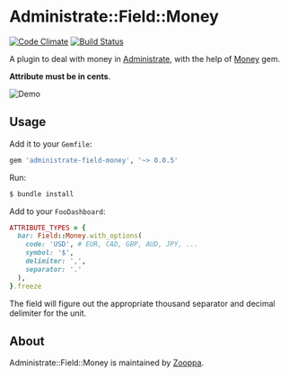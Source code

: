 # Administrate::Field::Money

[![Code Climate](https://codeclimate.com/github/zooppa/administrate-field-money/badges/gpa.svg)](https://codeclimate.com/github/zooppa/administrate-field-money)
[![Build Status](https://semaphoreci.com/api/v1/zooppa/administrate-field-money/branches/master/badge.svg)](https://semaphoreci.com/zooppa/administrate-field-money)

A plugin to deal with money in [Administrate], with the help of [Money] gem.

**Attribute must be in cents**.

![Demo](https://raw.githubusercontent.com/zooppa/administrate-field-money/master/demo.gif)

## Usage

Add it to your `Gemfile`:

```ruby
gem 'administrate-field-money', '~> 0.0.5'
```

Run:

```bash
$ bundle install
```

Add to your `FooDashboard`:

```ruby
ATTRIBUTE_TYPES = {
  bar: Field::Money.with_options(
    code: 'USD', # EUR, CAD, GBP, AUD, JPY, ...
    symbol: '$',
    delimiter: ',',
    separator: '.'
  ),
}.freeze
```

The field will figure out the appropriate thousand separator and decimal delimiter for the unit.

## About

Administrate::Field::Money is maintained by [Zooppa].

[administrate]: https://github.com/thoughtbot/administrate
[money]: https://github.com/RubyMoney/money
[zooppa]: https://www.zooppa.com/
